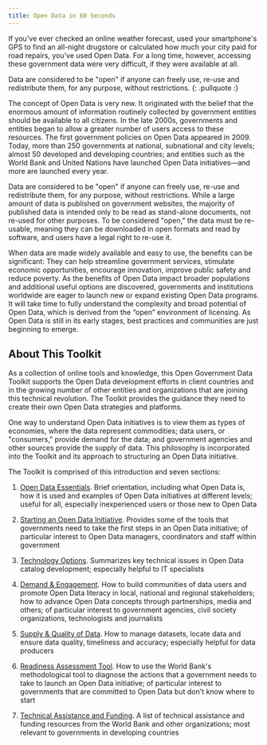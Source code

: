 ```yaml
---
title: Open Data in 60 Seconds
---
```


If you've ever checked an online weather forecast, used your smartphone's GPS to find an all-night drugstore or calculated how much your city paid for road repairs, you’ve used Open Data. For a long time, however,
accessing these government data were very difficult, if they were available at all.

Data are considered to be "open" if anyone can freely use, re-use and redistribute them, for any purpose, without
restrictions.
{: .pullquote :}

The concept of Open Data is very new. It originated with the belief that the enormous amount of information routinely collected by
government entities should be available to all citizens. In the late 2000s, governments and entities
began to allow a greater number of users access to these resources. The first government policies on Open Data appeared in 2009. Today, more than 250 governments at national,
subnational and city levels; almost 50 developed and developing countries; and entities such as the World Bank and
United Nations have launched Open Data initiatives—and more are launched every year.

Data are considered to be "open" if anyone can freely use, re-use and redistribute them, for any purpose, without
restrictions. While a large amount of data is published on government websites, the majority of published data is intended only to
be read as stand-alone documents, not re-used for other purposes. To be considered "open," the data must be re-usable, meaning they can be
downloaded in open formats and read by software, and users have a legal right to re-use it.

When data are made widely available and easy to use, the benefits can
be significant: They  can help streamline government services, stimulate economic opportunities, encourage innovation,
improve public safety and reduce poverty.
As the benefits of Open Data impact broader populations and additional useful options are discovered, governments and
institutions worldwide are eager to launch new or expand existing Open Data programs. It will take time to fully
understand the complexity and broad potential of Open Data, which is derived from the “open” environment of licensing.
As Open Data is still in its early stages, best practices and communities are just beginning to emerge.

## About This Toolkit

As a collection of online tools and knowledge, this Open Government Data Toolkit supports
the Open Data development efforts in client countries and in the growing number of other entities and organizations that
are joining this technical revolution. The Toolkit provides the guidance they need to create their own Open Data strategies
and platforms. 

One way to understand Open Data initiatives is to view them as types of economies, where the data represent commodities; data users, or "consumers," provide demand for the data; and government agencies and other sources provide the supply of data. This philosophy is incorporated into the Toolkit and its approach to structuring an Open Data initiative.


The Toolkit is comprised of this introduction and seven sections:

1. [Open Data Essentials](essentials.html). Brief orientation, including what Open Data is, how it is used and examples of Open Data initiatives at different levels; useful for all, especially inexperienced users or those new to Open Data

2. [Starting an Open Data Initiative](starting.html). Provides some of the tools that governments need to take the first steps in an Open Data initiative; of particular interest to Open Data managers, coordinators and staff within government

3. [Technology Options](technology.html). Summarizes key technical issues in Open Data catalog development; especially helpful to IT specialists

4. [Demand & Engagement](demand.html). How to build communities of data users and promote Open Data literacy in local,
national and regional stakeholders; how to advance Open Data concepts through partnerships, media and others; of
particular interest to government agencies, civil society organizations, technologists and journalists

5. [Supply & Quality of Data](supply.html). How to manage datasets, locate data and ensure data quality, timeliness and accuracy; especially helpful for data producers

6. [Readiness Assessment Tool](odra.html). How to use the World Bank's methodological tool to diagnose the actions that a
government needs to take to launch an Open Data initiative; of particular interest to governments that
are committed to Open Data but don't know where to start

7. [Technical Assistance and Funding](technical-assistance.html). A list of technical assistance and funding resources from the World Bank and other organizations; most relevant to governments in developing countries

